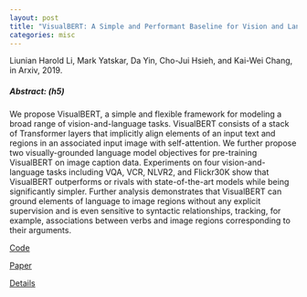 ```yaml
---
layout: post
title: "VisualBERT: A Simple and Performant Baseline for Vision and Language"
categories: misc
---
```


Liunian Harold Li, Mark Yatskar, Da Yin, Cho-Jui Hsieh, and Kai-Wei Chang, in Arxiv, 2019.


##### Abstract: (h5)

We propose VisualBERT, a simple and flexible framework for modeling a broad range of vision-and-language tasks. VisualBERT consists of a stack of Transformer layers that implicitly align elements of an input text and regions in an associated input image with self-attention. We further propose two visually-grounded language model objectives for pre-training VisualBERT on image caption data. Experiments on four vision-and-language tasks including VQA, VCR, NLVR2, and Flickr30K show that VisualBERT outperforms or rivals with state-of-the-art models while being significantly simpler. Further analysis demonstrates that VisualBERT can ground elements of language to image regions without any explicit supervision and is even sensitive to syntactic relationships, tracking, for example, associations between verbs and image regions corresponding to their arguments.

[Code](https://github.com/uclanlp/visualbert)


[Paper](https://arxiv.org/pdf/1908.03557.pdf)


[Details](http://web.cs.ucla.edu/~kwchang/bibliography/li2019visualbert/)





